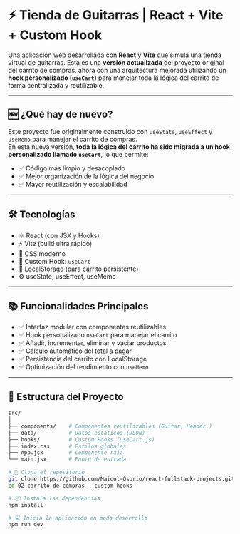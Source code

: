 # ⚡ Tienda de Guitarras | React + Vite + Custom Hook

Una aplicación web desarrollada con **React** y **Vite** que simula una tienda virtual de guitarras. Esta es una **versión actualizada** del proyecto original del carrito de compras, ahora con una arquitectura mejorada utilizando un **hook personalizado (`useCart`)** para manejar toda la lógica del carrito de forma centralizada y reutilizable.

---

## 🆕 ¿Qué hay de nuevo?

Este proyecto fue originalmente construido con `useState`, `useEffect` y `useMemo` para manejar el carrito de compras.  
En esta nueva versión, **toda la lógica del carrito ha sido migrada a un hook personalizado llamado `useCart`**, lo que permite:

- ✅ Código más limpio y desacoplado
- ✅ Mejor organización de la lógica del negocio
- ✅ Mayor reutilización y escalabilidad

---

## 🛠️ Tecnologías

- ⚛️ React (con JSX y Hooks)
- ⚡ Vite (build ultra rápido)
- 🎨 CSS moderno
- 🧠 Custom Hook: `useCart`
- 💾 LocalStorage (para carrito persistente)
- ⚙️ useState, useEffect, useMemo

---

## 📚 Funcionalidades Principales

- ✅ Interfaz modular con componentes reutilizables
- ✅ Hook personalizado `useCart` para manejar el carrito
- ✅ Añadir, incrementar, eliminar y vaciar productos
- ✅ Cálculo automático del total a pagar
- ✅ Persistencia del carrito con LocalStorage
- ✅ Optimización del rendimiento con `useMemo`

---

## 🧱 Estructura del Proyecto

```bash
src/
│
├── components/    # Componentes reutilizables (Guitar, Header.)
├── data/          # Datos estáticos (JSON)
├── hooks/         # Custom Hooks (useCart.js)
├── index.css      # Estilos globales
├── App.jsx        # Componente raíz
└── main.jsx       # Punto de entrada

# 🔁 Clona el repositorio
git clone https://github.com/Maicol-Osorio/react-fullstack-projects.git
cd 02-carrito de compras - custom hooks

# 📦 Instala las dependencias
npm install

# 💻 Inicia la aplicación en modo desarrollo
npm run dev